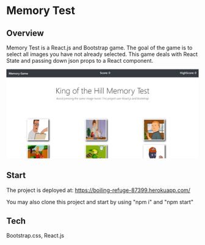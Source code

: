 # Memory Test

## Overview
Memory Test is a React.js and Bootstrap game. The goal of the game is to select all images you have not already selected. This game deals with React State and passing down json props to a React component.


<img src="./src/assets/memoryGame.jpg"/>



## Start
The project is deployed at: https://boiling-refuge-87399.herokuapp.com/

You may also clone this project and start by using "npm i" and "npm start"


## Tech
Bootstrap.css, React.js
